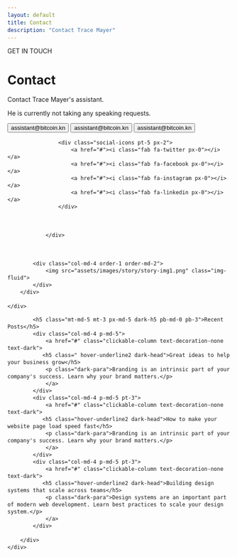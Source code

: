 ```yaml
---
layout: default
title: Contact
description: "Contact Trace Mayer"
---
```


<body>
   <!-- Main Section -->
    <div class="container">
        <div class="row w-100">
            <div class="col-md-8  text-start pb-md-5 px-md-5">
                <p class="main-p1 ps-3">GET IN TOUCH</p>
                <h1 class="fw-bold display-4 main-h1 pb-3 pb-md-4 px-2">Contact</h1>
               <p class="px-2">Contact Trace Mayer's assistant. </p>
                <p class="px-2 pb-md-3 pb-5">
                    He is currently not taking any speaking requests. </p>
                    <button type="submit" class="btn1">assistant@bitcoin.kn</button>
                    <button type="submit" class="btn2">assistant@bitcoin.kn</button>
                    <button type="submit" class="btn3">assistant@bitcoin.kn</button>

                    <div class="social-icons pt-5 px-2">
                        <a href="#"><i class="fab fa-twitter px-0"></i></a>
                        <a href="#"><i class="fab fa-facebook px-0"></i></a>
                        <a href="#"><i class="fab fa-instagram px-0"></i></a>
                        <a href="#"><i class="fab fa-linkedin px-0"></i></a>
                    </div>
                    
                    
                    
                </div>

                

            <div class="col-md-4 order-1 order-md-2">
                <img src="assets/images/story/story-img1.png" class="img-fluid">
            </div>
        </div>
        
    </div>



   <!-- Dark Section -->
   <div class="dark-section text-center text-md-start p-md-4 px-3 px-md-0 py-5
    py-md-0">
    <div class="container p-md-4">
        <div class="row">
           
            <h5 class="mt-md-5 mt-3 px-md-5 dark-h5 pb-md-0 pb-3">Recent Posts</h5>
            <div class="col-md-4 p-md-5">
                <a href="#" class="clickable-column text-decoration-none text-dark">
               <h5 class=" hover-underline2 dark-head">Great ideas to help your business grow</h5>
                <p class="dark-para">Branding is an intrinsic part of your company's success. Learn why your brand matters.</p>
                </a>
            </div>
            <div class="col-md-4 p-md-5 pt-3">
                <a href="#" class="clickable-column text-decoration-none text-dark">
               <h5 class="hover-underline2 dark-head">How to make your website page load speed fast</h5>
                <p class="dark-para">Branding is an intrinsic part of your company's success. Learn why your brand matters.</p>
                </a>
            </div>
            <div class="col-md-4 p-md-5 pt-3">
                <a href="#" class="clickable-column text-decoration-none text-dark">
               <h5 class="hover-underline2 dark-head">Building design systems that scale across teams</h5>
                <p class="dark-para">Design systems are an important part of modern web development. Learn best practices to scale your design system.</p>
                </a>
            </div>
            
        </div>
    </div>
</div>
</body>